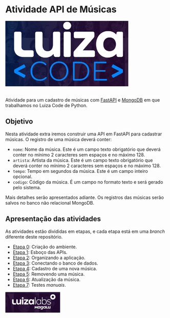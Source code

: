 # Atividade API de Músicas

<div>
<img style="left;" src="./extras/luizacode.png">
</div>

<br/>

Atividade para um cadastro de músicas com [FastAPI](https://fastapi.tiangolo.com/)
e [MongoDB](https://www.mongodb.com/) em que trabalhamos no Luiza Code de Python.

## Objetivo


Nesta atividade extra iremos construir uma API em FastAPI para cadastrar músicas. O
registro de uma música deverá conter:

- `nome`: Nome da música. Este é um campo texto obrigatório que deverá conter no
mínimo 2 caracteres sem espaços e no máximo 128.
- `artista`: Artista da música. Este é um campo texto obrigatório que deverá conter
no mínimo 2 caracteres sem espaços e no máximo 128.
- `tempo`: Tempo em segundos da música. Este é um campo inteiro opcional.
- `codigo`: Código da música. É um campo no formato texto e será gerado pelo
sistema.

Mais detalhes serão apresentados adiante.
Os registros das músicas serão salvos no banco não relacional MongoDB.

## Apresentação das atividades

As atividades estão divididas em etapas, e cada etapa está em uma _branch_ diferente
deste repositório.

- [Etapa 0](https://github.com/ozairjr/atividademusicas/tree/etapa00): Criação do ambiente.
- [Etapa 1](https://github.com/ozairjr/atividademusicas/tree/etapa01): Esboço das APIs.
- [Etapa 2](https://github.com/ozairjr/atividademusicas/tree/etapa02): Organizando a aplicação.
- [Etapa 3](https://github.com/ozairjr/atividademusicas/tree/etapa03): Conectando o banco de dados.
- [Etapa 4](https://github.com/ozairjr/atividademusicas/tree/etapa04): Cadastro de uma nova música.
- [Etapa 5](https://github.com/ozairjr/atividademusicas/tree/etapa05): Removendo uma música.
- [Etapa 6](https://github.com/ozairjr/atividademusicas/tree/etapa06): Atualização da música.
- [Etapa 7](https://github.com/ozairjr/atividademusicas/tree/etapa07): Testes _manuais_.


<div>
<img style="right;" src="./extras/luizalabs.png">
</div>
